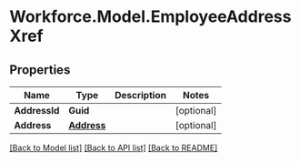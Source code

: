 # Workforce.Model.EmployeeAddressXref
## Properties

Name | Type | Description | Notes
------------ | ------------- | ------------- | -------------
**AddressId** | **Guid** |  | [optional] 
**Address** | [**Address**](Address.md) |  | [optional] 

[[Back to Model list]](../README.md#documentation-for-models) [[Back to API list]](../README.md#documentation-for-api-endpoints) [[Back to README]](../README.md)

